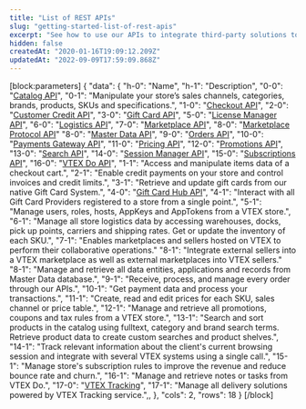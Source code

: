 ```yaml
---
title: "List of REST APIs"
slug: "getting-started-list-of-rest-apis"
excerpt: "See how to use our APIs to integrate third-party solutions to a single platform for all experiences."
hidden: false
createdAt: "2020-01-16T19:09:12.209Z"
updatedAt: "2022-09-09T17:59:09.868Z"
---
```

[block:parameters]
{
  "data": {
    "h-0": "Name",
    "h-1": "Description",
    "0-0": "[Catalog API](https://developers.vtex.com/docs/api-reference/catalog-api#overview)",
    "0-1": "Manipulate your store’s sales channels, categories, brands, products, SKUs and specifications.",
    "1-0": "[Checkout API](https://developers.vtex.com/docs/api-reference/checkout-api#overview)",
    "2-0": "[Customer Credit API](https://developers.vtex.com/docs/api-reference/customer-credit-api#overview)",
    "3-0": "[Gift Card API](https://developers.vtex.com/docs/api-reference/giftcard-api#overview)",
    "5-0": "[License Manager API](https://developers.vtex.com/docs/api-reference/license-manager-api#overview)",
    "6-0": "[Logistics API](https://developers.vtex.com/docs/api-reference/logistics-api#overview)",
    "7-0": "[Marketplace API](https://developers.vtex.com/docs/api-reference/marketplace-apis#overview)",
    "8-0": "[Marketplace Protocol API](https://developers.vtex.com/docs/api-reference/marketplace-protocol)"
    "8-0": "[Master Data API](https://developers.vtex.com/docs/api-reference/master-data-api-v2#overview)",
    "9-0": "[Orders API](https://developers.vtex.com/docs/api-reference/orders-api#overview)",
    "10-0": "[Payments Gateway API](https://developers.vtex.com/docs/api-reference/payments-gateway-api#overview)",
    "11-0": "[Pricing API](https://developers.vtex.com/docs/api-reference/pricing-api#overview)",
    "12-0": "[Promotions API](https://developers.vtex.com/docs/api-reference/promotions-and-taxes-api#overview)",
    "13-0": "[Search API](https://developers.vtex.com/docs/api-reference/search-api#overview)",
    "14-0": "[Session Manager API](https://developers.vtex.com/docs/api-reference/session-manager-api#overview)",
    "15-0": "[Subscriptions API](https://developers.vtex.com/vtex-rest-api/reference/subscriptions-api-v3#overview)",
    "16-0": "[VTEX Do API](https://developers.vtex.com/docs/api-reference/vtex-do-api#overview)",
    "1-1": "Access and manipulate items data of a checkout cart.",
    "2-1": "Enable credit payments on your store and control invoices and credit limits.",
    "3-1": "Retrieve and update gift cards from our native Gift Card System.",
    "4-0": "[Gift Card Hub API](https://developers.vtex.com/docs/api-reference/giftcard-hub-api#overview)",
    "4-1": "Interact with all Gift Card Providers registered to a store from a single point.",
    "5-1": "Manage users, roles, hosts, AppKeys and AppTokens from a VTEX store.",
    "6-1": "Manage all store logistics data by accessing warehouses, docks, pick up points, carriers and shipping rates. Get or update the inventory of each SKU.",
    "7-1": "Enables marketplaces and sellers hosted on VTEX to perform their collaborative operations."
    "8-1": "Integrate external sellers into a VTEX marketplace as well as external marketplaces into VTEX sellers."
    "8-1": "Manage and retrieve all data entities, applications and records from Master Data database.",
    "9-1": "Receive, process, and manage every order through our APIs.",
    "10-1": "Get payment data and process your transactions.",
    "11-1": "Create, read and edit prices for each SKU, sales channel or price table.",
    "12-1": "Manage and retrieve all promotions, coupons and tax rules from a VTEX store.",
    "13-1": "Search and sort products in the catalog using fulltext, category and brand search terms. Retrieve product data to create custom searches and product shelves.",
    "14-1": "Track relevant information about the client's current browsing session and integrate with several VTEX systems using a single call.",
    "15-1": "Manage store's subscription rules to improve the revenue and reduce bounce rate and churn.",
    "16-1": "Manage and retrieve notes or tasks from VTEX Do.",
    "17-0": "[VTEX Tracking](https://developers.vtex.com/docs/api-reference/tracking)",
    "17-1": "Manage all delivery solutions powered by VTEX Tracking service.",,
  },
  "cols": 2,
  "rows": 18
}
[/block]